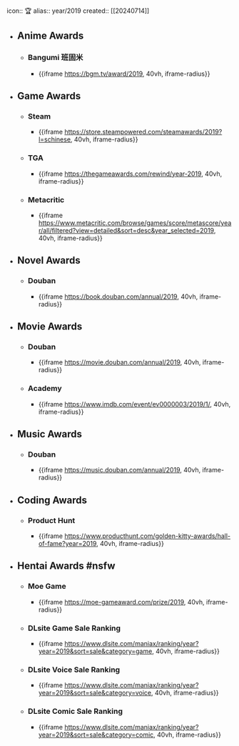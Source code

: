 icon:: 🏆
alias:: year/2019
created:: [[20240714]]

- ## Anime Awards
  - ### Bangumi 班固米
    - {{iframe https://bgm.tv/award/2019, 40vh, iframe-radius}}
- ## Game Awards
  - ### Steam
    - {{iframe https://store.steampowered.com/steamawards/2019?l=schinese, 40vh, iframe-radius}}
  - ### TGA
    - {{iframe https://thegameawards.com/rewind/year-2019, 40vh, iframe-radius}}
  - ### Metacritic
    - {{iframe https://www.metacritic.com/browse/games/score/metascore/year/all/filtered?view=detailed&sort=desc&year_selected=2019, 40vh, iframe-radius}}
- ## Novel Awards
  - ### Douban
    - {{iframe https://book.douban.com/annual/2019, 40vh, iframe-radius}}
- ## Movie Awards
  - ### Douban
    - {{iframe https://movie.douban.com/annual/2019, 40vh, iframe-radius}}
  - ### Academy
    - {{iframe https://www.imdb.com/event/ev0000003/2019/1/, 40vh, iframe-radius}}
- ## Music Awards
  - ### Douban
    - {{iframe https://music.douban.com/annual/2019, 40vh, iframe-radius}}
- ## Coding Awards
  - ### Product Hunt
    - {{iframe https://www.producthunt.com/golden-kitty-awards/hall-of-fame?year=2019, 40vh, iframe-radius}}
- ## Hentai Awards #nsfw
  - ### Moe Game
    - {{iframe https://moe-gameaward.com/prize/2019, 40vh, iframe-radius}}
  - ###  DLsite Game Sale Ranking
    - {{iframe https://www.dlsite.com/maniax/ranking/year?year=2019&sort=sale&category=game, 40vh, iframe-radius}}
  - ### DLsite Voice Sale Ranking
    - {{iframe https://www.dlsite.com/maniax/ranking/year?year=2019&sort=sale&category=voice, 40vh, iframe-radius}}
  - ### DLsite Comic Sale Ranking
    - {{iframe https://www.dlsite.com/maniax/ranking/year?year=2019&sort=sale&category=comic, 40vh, iframe-radius}}
